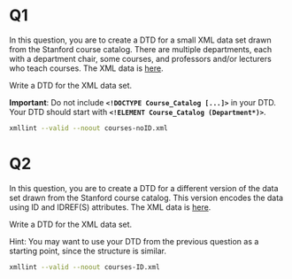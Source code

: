 # Q1
In this question, you are to create a DTD for a small XML data set drawn from the Stanford course catalog. There are multiple departments, each with a department chair, some courses, and professors and/or lecturers who teach courses. The XML data is [here](https://prod-c2g.s3.amazonaws.com/db/Winter2013/files/courses-noID.xml).

Write a DTD for the XML data set.

**Important**: Do not include **`<!DOCTYPE Course_Catalog [...]>`** in your DTD. Your DTD should start with **`<!ELEMENT Course_Catalog (Department*)>`**.

```bash
xmllint --valid --noout courses-noID.xml
```

# Q2
In this question, you are to create a DTD for a different version of the data set drawn from the Stanford course catalog. This version encodes the data using ID and IDREF(S) attributes. The XML data is [here](https://prod-c2g.s3.amazonaws.com/db/Winter2013/files/courses-ID.xml).

Write a DTD for the XML data set.

Hint: You may want to use your DTD from the previous question as a starting point, since the structure is similar.

```bash
xmllint --valid --noout courses-ID.xml
```